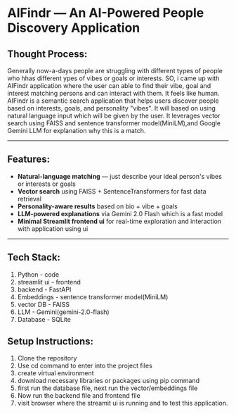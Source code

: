 # AIFindr — An AI-Powered People Discovery Application
## Thought Process:
Generally now-a-days people are struggling with different types of people who hhas different ypes of vibes or goals or interests. SO, i came up with AIFindr application where the user can able to find their vibe, goal and interest matching persons and can interact with them. It feels like human. AIFindr is a semantic search application that helps users discover people based on interests, goals, and personality "vibes". It will based on using natural language input which will be given by the user. It leverages vector search using FAISS and sentence transformer model(MiniLM),and Google Gemini LLM for explanation why this is a match.

---

## Features:
- **Natural-language matching** — just describe your ideal person's vibes or interests or goals
- **Vector search** using FAISS + SentenceTransformers for fast data retrieval
- **Personality-aware results** based on bio + vibe + goals
- **LLM-powered explanations** via Gemini 2.0 Flash which is a fast model
- **Minimal Streamlit frontend ui** for real-time exploration and interaction with application using ui

---

## Tech Stack:
1. Python - code
2. streamlit ui - frontend
3. backend - FastAPI
4. Embeddings - sentence transformer model(MiniLM)
5. vector DB - FAISS
6. LLM - Gemini(gemini-2.0-flash)
7. Database - SQLite

## Setup Instructions:
1. Clone the repository
2. Use cd command to enter into the project files
3. create virtual environment
4. download necessary libraries or packages using pip command
5. first run the database file, next run the vector/embeddings file
6. Now run the backend file and frontend file
7. visit browser where the streamit ui is running and to test this application.
